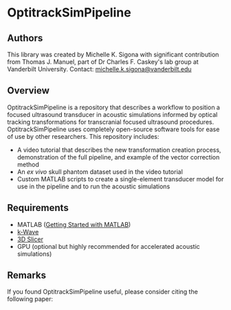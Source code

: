 # OptitrackSimPipeline
## Authors 
This library was created by Michelle K. Sigona with significant contribution from Thomas J. Manuel, part of Dr Charles F. Caskey's lab group at Vanderbilt University. Contact: michelle.k.sigona@vanderbilt.edu

## Overview 
OptitrackSimPipeline is a repository that describes a workflow to position a focused ultrasound transducer in acoustic simulations informed by optical tracking transformations for transcranial focused ultrasound procedures. OptitrackSimPipeline uses completely open-source software tools for ease of use by other researchers. This repository includes: 
- A video tutorial that describes the new transformation creation process, demonstration of the full pipeline, and example of the vector correction method
- An _ex vivo_ skull phantom dataset used in the video tutorial 
- Custom MATLAB scripts to create a single-element transducer model for use in the pipeline and to run the acoustic simulations

## Requirements
- MATLAB ([Getting Started with MATLAB](https://www.mathworks.com/help/matlab/getting-started-with-matlab.html))
- [k-Wave](http://www.k-wave.org/)  
- [3D Slicer](https://download.slicer.org/) 
- GPU (optional but highly recommended for accelerated acoustic simulations) 

## Remarks
If you found OptitrackSimPipeline useful, please consider citing the following paper:
